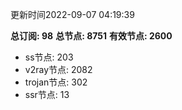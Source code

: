 更新时间2022-09-07 04:19:39

**总订阅: 98**
**总节点: 8751**
**有效节点: 2600**
- ss节点: 203
- v2ray节点: 2082
- trojan节点: 302
- ssr节点: 13
